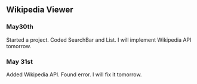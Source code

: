## Wikipedia Viewer

### May30th
Started a project. Coded SearchBar and List. I will implement Wikipedia API tomorrow.

### May 31st
Added Wikipedia API. Found error. I will fix it tomorrow.
